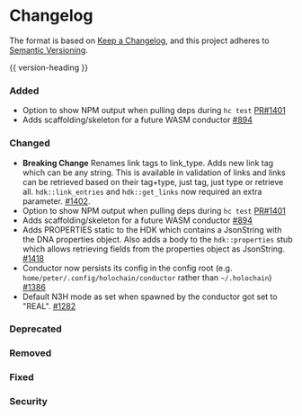 # Changelog
The format is based on [Keep a Changelog](https://keepachangelog.com/en/1.0.0/),
and this project adheres to [Semantic Versioning](https://semver.org/spec/v2.0.0.html).

{{ version-heading }}

### Added

- Option to show NPM output when pulling deps during `hc test` [PR#1401](https://github.com/holochain/holochain-rust/pull/1401)
- Adds scaffolding/skeleton for a future WASM conductor [#894](https://github.com/holochain/holochain-rust/pull/894)

### Changed

- **Breaking Change** Renames link tags to link_type. Adds new link tag which can be any string. This is available in validation of links and links can be retrieved based on their tag+type, just tag, just type or retrieve all. `hdk::link_entries` and `hdk::get_links` now required an extra parameter.  [#1402](https://github.com/holochain/holochain-rust/pull/1402).
- Option to show NPM output when pulling deps during `hc test` [PR#1401](https://github.com/holochain/holochain-rust/pull/1401)
- Adds scaffolding/skeleton for a future WASM conductor [#894](https://github.com/holochain/holochain-rust/pull/894)
- Adds PROPERTIES static to the HDK which contains a JsonString with the DNA properties object. Also adds a body to the `hdk::properties` stub which allows retrieving fields from the properties object as JsonString. [#1418](https://github.com/holochain/holochain-rust/pull/1418)
- Conductor now persists its config in the config root (e.g. `home/peter/.config/holochain/conductor` rather than `~/.holochain`) [#1386](https://github.com/holochain/holochain-rust/pull/1386)
- Default N3H mode as set when spawned by the conductor got set to "REAL". [#1282](https://github.com/holochain/holochain-rust/pull/1282)

### Deprecated

### Removed

### Fixed

### Security
